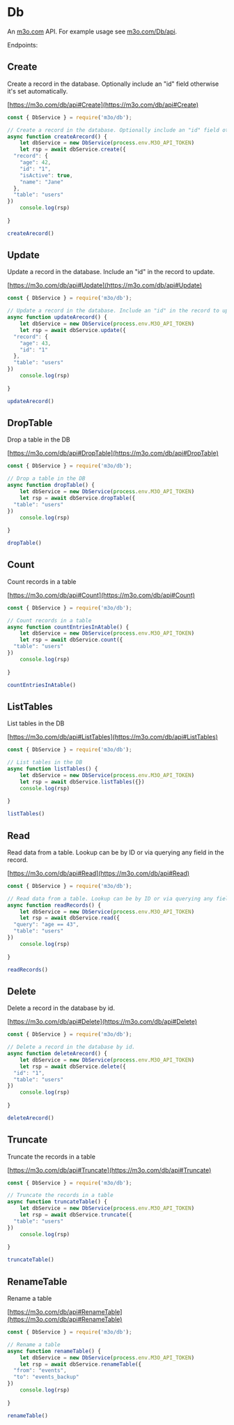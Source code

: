 # Db

An [m3o.com](https://m3o.com) API. For example usage see [m3o.com/Db/api](https://m3o.com/Db/api).

Endpoints:

## Create

Create a record in the database. Optionally include an "id" field otherwise it's set automatically.


[https://m3o.com/db/api#Create](https://m3o.com/db/api#Create)

```js
const { DbService } = require('m3o/db');

// Create a record in the database. Optionally include an "id" field otherwise it's set automatically.
async function createArecord() {
	let dbService = new DbService(process.env.M3O_API_TOKEN)
	let rsp = await dbService.create({
  "record": {
    "age": 42,
    "id": "1",
    "isActive": true,
    "name": "Jane"
  },
  "table": "users"
})
	console.log(rsp)
	
}

createArecord()
```
## Update

Update a record in the database. Include an "id" in the record to update.


[https://m3o.com/db/api#Update](https://m3o.com/db/api#Update)

```js
const { DbService } = require('m3o/db');

// Update a record in the database. Include an "id" in the record to update.
async function updateArecord() {
	let dbService = new DbService(process.env.M3O_API_TOKEN)
	let rsp = await dbService.update({
  "record": {
    "age": 43,
    "id": "1"
  },
  "table": "users"
})
	console.log(rsp)
	
}

updateArecord()
```
## DropTable

Drop a table in the DB


[https://m3o.com/db/api#DropTable](https://m3o.com/db/api#DropTable)

```js
const { DbService } = require('m3o/db');

// Drop a table in the DB
async function dropTable() {
	let dbService = new DbService(process.env.M3O_API_TOKEN)
	let rsp = await dbService.dropTable({
  "table": "users"
})
	console.log(rsp)
	
}

dropTable()
```
## Count

Count records in a table


[https://m3o.com/db/api#Count](https://m3o.com/db/api#Count)

```js
const { DbService } = require('m3o/db');

// Count records in a table
async function countEntriesInAtable() {
	let dbService = new DbService(process.env.M3O_API_TOKEN)
	let rsp = await dbService.count({
  "table": "users"
})
	console.log(rsp)
	
}

countEntriesInAtable()
```
## ListTables

List tables in the DB


[https://m3o.com/db/api#ListTables](https://m3o.com/db/api#ListTables)

```js
const { DbService } = require('m3o/db');

// List tables in the DB
async function listTables() {
	let dbService = new DbService(process.env.M3O_API_TOKEN)
	let rsp = await dbService.listTables({})
	console.log(rsp)
	
}

listTables()
```
## Read

Read data from a table. Lookup can be by ID or via querying any field in the record.


[https://m3o.com/db/api#Read](https://m3o.com/db/api#Read)

```js
const { DbService } = require('m3o/db');

// Read data from a table. Lookup can be by ID or via querying any field in the record.
async function readRecords() {
	let dbService = new DbService(process.env.M3O_API_TOKEN)
	let rsp = await dbService.read({
  "query": "age == 43",
  "table": "users"
})
	console.log(rsp)
	
}

readRecords()
```
## Delete

Delete a record in the database by id.


[https://m3o.com/db/api#Delete](https://m3o.com/db/api#Delete)

```js
const { DbService } = require('m3o/db');

// Delete a record in the database by id.
async function deleteArecord() {
	let dbService = new DbService(process.env.M3O_API_TOKEN)
	let rsp = await dbService.delete({
  "id": "1",
  "table": "users"
})
	console.log(rsp)
	
}

deleteArecord()
```
## Truncate

Truncate the records in a table


[https://m3o.com/db/api#Truncate](https://m3o.com/db/api#Truncate)

```js
const { DbService } = require('m3o/db');

// Truncate the records in a table
async function truncateTable() {
	let dbService = new DbService(process.env.M3O_API_TOKEN)
	let rsp = await dbService.truncate({
  "table": "users"
})
	console.log(rsp)
	
}

truncateTable()
```
## RenameTable

Rename a table


[https://m3o.com/db/api#RenameTable](https://m3o.com/db/api#RenameTable)

```js
const { DbService } = require('m3o/db');

// Rename a table
async function renameTable() {
	let dbService = new DbService(process.env.M3O_API_TOKEN)
	let rsp = await dbService.renameTable({
  "from": "events",
  "to": "events_backup"
})
	console.log(rsp)
	
}

renameTable()
```
